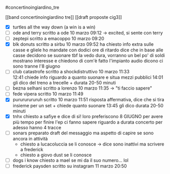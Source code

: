 #concertinoingiardino_tre

[[band concertinoingiardino tre]]
[[draft proposte cig3]]

- [x] turtles all the way down (a win is a win)
- [ ] ode and terry
    scritto a ode 10 marzo 09:12 -> excited, si sente con terry
- [ ] zeptepi
    scritto a emacoppo 10 marzo 09:20
- [x] blk donuts
    scritto a sirbu 10 marzo 09:52
    ha chiesto info extra sulle casse e gliele ho mandate con dodici ore di ritardo
    dice che in base alle casse decidono se suonare
    tbf la vedo dura, vorranno un bel po' di soldi
    mostrano interesse e chiedono di com'è fatto l'impianto audio
    dicono ci sono tranne l'8 giugno
- [ ] club catastrofe
    scritto a shockdistruttivo 10 marzo 11:33  
    12:41 chiede info riguardo a quanto suonare e situa mezzi pubblici
    14:01 gli dico del treno a trecelle + durata 20-50 minuti
- [ ] bezna selhani
    scritto a lorenzo 10 marzo 11:35 -> "ti faccio sapere"
- [ ] fede vipera
    scritto 10 marzo 11:49
- [x] purururururuh
    scritto 10 marzo 11:51
    risposta affermativa, dice che si tira insieme per un set + chiede quanto suonare
    13:45 gli dico durata 20-50 minuti
- [x] tnhx
    chiesto a safiye e dice di sì! loro preferiscono 8 GIUGNO per avere più tempo per finire l'ep
    ci fanno sapere riguardo a durata concerto
    per adesso hanno 4 tracce
- [ ] sonars
    preparato draft del messaggio ma aspetto di capire se sono ancora in attività
    * chiesto a lucacoluccia se li conosce -> dice sono inattivi ma scrivere a frederick
    * chiesto a giovo dust se li conosce
- [ ] dogs i know
    chiesto a mael se mi da il suo numero... lol
- [ ] frederick paysden
    scritto su instagram 11 marzo 20:50